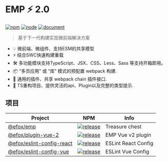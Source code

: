 # EMP ⚡ 2.0
<a href="https://www.npmjs.com/package/@efox/emp"><img src="https://img.shields.io/npm/v/@efox/emp.svg" alt="npm"></a>
<a href="https://emp2.netlify.app"><img src="https://img.shields.io/node/v/@efox/emp.svg" alt="node"></a>
<a href="https://emp2.netlify.app"><img src="https://img.shields.io/badge/EMP.Document-v2-blue" alt="document"></a>


> 基于下一代构建实现微前端解决方案
+ 💡 微前端、微组件、支持ESM的共享模型
+ ⚡️ 结合SWC快速构建重载
+ 🛠️ 多功能模块支持TypeScript、JSX、CSS、Less、Sass 等支持开箱即用。
+ 📦 “多页应用” 或 “库” 模式的预配置 webpack 构建.
+ 🔩 通用的插件、共享 webpack chain 插件接口.
+ 🔑 TS重构项目、提供灵活的api、Plugin以及完整的类型提示.

## 项目 
|Project|NPM|Info|
|---|---|---|
|[@efox/emp](packages/emp)|[![release](https://img.shields.io/npm/v/@efox/emp.svg)](https://www.npmjs.com/package/@efox/emp-cli)|Treasure chest|
|[@efox/plugin-vue-2](packages/plugin-vue-2)|[![release](https://img.shields.io/npm/v/@efox/plugin-vue-2)](https://www.npmjs.com/package/@efox/plugin-vue-2)| EMP Vue v2 plugin|
|[@efox/eslint-config-react](packages/eslint-config-react)|[![release](https://img.shields.io/npm/v/@efox/eslint-config-react.svg)](https://www.npmjs.com/package/@efox/eslint-config-react)|ESLint React Config|
|[@efox/eslint-config-vue](packages/eslint-config-vue)|[![release](https://img.shields.io/npm/v/@efox/eslint-config-vue.svg)](https://www.npmjs.com/package/@efox/eslint-config-vue)|ESLint Vue Config|


